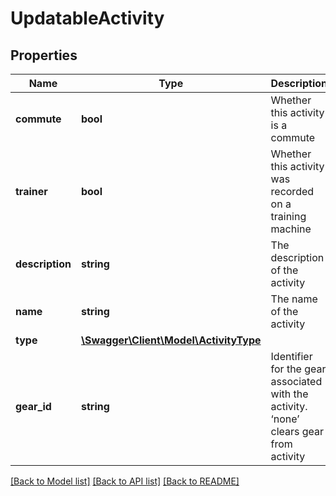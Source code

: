 # UpdatableActivity

## Properties
Name | Type | Description | Notes
------------ | ------------- | ------------- | -------------
**commute** | **bool** | Whether this activity is a commute | [optional] 
**trainer** | **bool** | Whether this activity was recorded on a training machine | [optional] 
**description** | **string** | The description of the activity | [optional] 
**name** | **string** | The name of the activity | [optional] 
**type** | [**\Swagger\Client\Model\ActivityType**](ActivityType.md) |  | [optional] 
**gear_id** | **string** | Identifier for the gear associated with the activity. ‘none’ clears gear from activity | [optional] 

[[Back to Model list]](../README.md#documentation-for-models) [[Back to API list]](../README.md#documentation-for-api-endpoints) [[Back to README]](../README.md)


